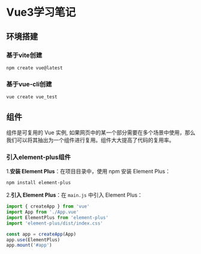 # Vue3学习笔记

## 环境搭建

### 基于vite创建

```shell
npm create vue@latest
```

### 基于vue-cli创建

```shell
vue create vue_test
```

## 组件

组件是可复用的 Vue 实例, 如果网页中的某一个部分需要在多个场景中使用，那么我们可以将其抽出为一个组件进行复用。组件大大提高了代码的复用率。

### 引入element-plus组件

1.**安装 Element Plus**：在项目目录中，使用 npm 安装 Element Plus：

```bash
npm install element-plus
```

2.**引入 Element Plus**：在 `main.js` 中引入 Element Plus：

```javascript
import { createApp } from 'vue'
import App from './App.vue'
import ElementPlus from 'element-plus'
import 'element-plus/dist/index.css'

const app = createApp(App)
app.use(ElementPlus)
app.mount('#app')
```



